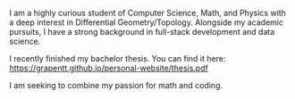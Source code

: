 I am a highly curious student of Computer Science, Math, and Physics with a deep
interest in Differential Geometry/Topology. Alongside my academic pursuits, I have a strong background in full-stack development and data science.

I recently finished my bachelor thesis. You can find it here: https://grapentt.github.io/personal-website/thesis.pdf

I am seeking to combine my passion for math and coding.
